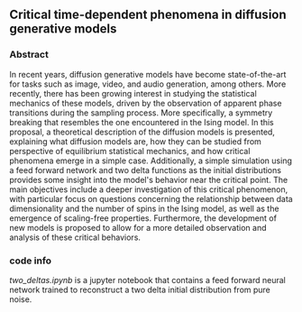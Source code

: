 ## Critical time-dependent phenomena in diffusion generative models

### Abstract

In recent years, diffusion generative models have become state-of-the-art for
tasks such as image, video, and audio generation, among others. More recently,
there has been growing interest in studying the statistical mechanics of these
models, driven by the observation of apparent phase transitions during the
sampling process. More specifically, a symmetry breaking that resembles the one
encountered in the Ising model. In this proposal, a theoretical description of the
diffusion models is presented, explaining what diffusion models are, how they can
be studied from perspective of equilibrium statistical mechanics, and how critical
phenomena emerge in a simple case. Additionally, a simple simulation using a
feed forward network and two delta functions as the initial distributions provides
some insight into the model's behavior near the critical point. The main objectives
include a deeper investigation of this critical phenomenon, with particular focus
on questions concerning the relationship between data dimensionality and the
number of spins in the Ising model, as well as the emergence of scaling-free
properties. Furthermore, the development of new models is proposed to allow for
a more detailed observation and analysis of these critical behaviors.

### code info

*two_deltas.ipynb* is a jupyter notebook that contains a feed forward neural network trained to reconstruct a two delta initial distribution from pure noise.
